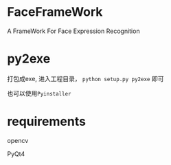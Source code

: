 # FaceFrameWork
A FrameWork For Face Expression Recognition

# py2exe

打包成exe, 进入工程目录， ``python setup.py py2exe`` 即可

也可以使用``Pyinstaller``

# requirements

opencv

PyQt4
